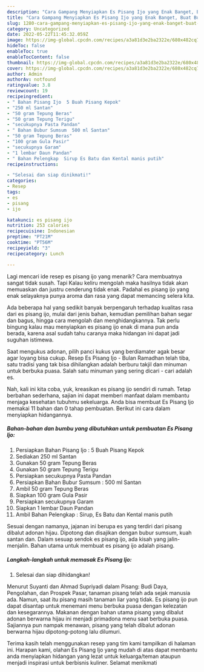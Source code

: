 ```yaml
---
description: "Cara Gampang Menyiapkan Es Pisang Ijo yang Enak Banget, Buat Buka Puasa Menggugah Selera"
title: "Cara Gampang Menyiapkan Es Pisang Ijo yang Enak Banget, Buat Buka Puasa Menggugah Selera"
slug: 1280-cara-gampang-menyiapkan-es-pisang-ijo-yang-enak-banget-buat-buka-puasa-menggugah-selera
category: Uncategorized
date: 2022-05-22T11:45:32.059Z
image: https://img-global.cpcdn.com/recipes/a3a81d3e2ba2322e/680x482cq70/es-pisang-ijo-foto-resep-utama.jpg
hideToc: false
enableToc: true
enableTocContent: false
thumbnail: https://img-global.cpcdn.com/recipes/a3a81d3e2ba2322e/680x482cq70/es-pisang-ijo-foto-resep-utama.jpg
cover: https://img-global.cpcdn.com/recipes/a3a81d3e2ba2322e/680x482cq70/es-pisang-ijo-foto-resep-utama.jpg
author: Admin
authorAv: notfound
ratingvalue: 3.8
reviewcount: 19
recipeingredient:
- " Bahan Pisang Ijo  5 Buah Pisang Kepok"
- "250 ml Santan"
- "50 gram Tepung Beras"
- "50 gram Tepung Terigu"
- "secukupnya Pasta Pandan"
- " Bahan Bubur Sumsum  500 ml Santan"
- "50 gram Tepung Beras"
- "100 gram Gula Pasir"
- "secukupnya Garam"
- "1 lembar Daun Pandan"
- " Bahan Pelengkap  Sirup Es Batu dan Kental manis putih"
recipeinstructions:

- "Selesai dan siap dinikmati!"
categories:
- Resep
tags:
- es
- pisang
- ijo

katakunci: es pisang ijo 
nutrition: 253 calories
recipecuisine: Indonesian
preptime: "PT21M"
cooktime: "PT56M"
recipeyield: "3"
recipecategory: Lunch

---
```



Lagi mencari ide resep es pisang ijo yang menarik? Cara membuatnya sangat tidak susah. Tapi Kalau keliru mengolah maka hasilnya tidak akan memuaskan dan justru cenderung tidak enak. Padahal es pisang ijo yang enak selayaknya punya aroma dan rasa yang dapat memancing selera kita.


Ada beberapa hal yang sedikit banyak berpengaruh terhadap kualitas rasa dari es pisang ijo, mulai dari jenis bahan, kemudian pemilihan bahan segar dan bagus, hingga cara mengolah dan menghidangkannya. Tak perlu bingung kalau mau menyiapkan es pisang ijo enak di mana pun anda berada, karena asal sudah tahu caranya maka hidangan ini dapat jadi suguhan istimewa.

Saat mengukus adonan, pilih panci kukus yang berdiamater agak besar agar loyang bisa cukup. Resep Es Pisang Ijo - Bulan Ramadhan telah tiba, satu tradisi yang tak bisa dihilangkan adalah berburu takjil dan minuman untuk berbuka puasa. Salah satu minuman yang sering dicari - cari adalah es.


Nah, kali ini kita coba, yuk, kreasikan es pisang ijo sendiri di rumah. Tetap berbahan sederhana, sajian ini dapat memberi manfaat dalam membantu menjaga kesehatan tubuhmu sekeluarga. Anda bisa membuat Es Pisang Ijo memakai 11 bahan dan 0 tahap pembuatan. Berikut ini cara dalam menyiapkan hidangannya.

<!--inarticleads1-->

##### Bahan-bahan dan bumbu yang dibutuhkan untuk pembuatan Es Pisang Ijo:

1. Persiapkan  Bahan Pisang Ijo : 5 Buah Pisang Kepok
1. Sediakan 250 ml Santan
1. Gunakan 50 gram Tepung Beras
1. Gunakan 50 gram Tepung Terigu
1. Persiapkan secukupnya Pasta Pandan
1. Persiapkan  Bahan Bubur Sumsum : 500 ml Santan
1. Ambil 50 gram Tepung Beras
1. Siapkan 100 gram Gula Pasir
1. Persiapkan secukupnya Garam
1. Siapkan 1 lembar Daun Pandan
1. Ambil  Bahan Pelengkap : Sirup, Es Batu dan Kental manis putih


Sesuai dengan namanya, jajanan ini berupa es yang terdiri dari pisang dibalut adonan hijau. Dipotong dan disajikan dengan bubur sumsum, kuah santan dan. Dalam sesuap sendok es pisang ijo, ada kisah yang jalin-menjalin. Bahan utama untuk membuat es pisang ijo adalah pisang. 

<!--inarticleads2-->

##### Langkah-langkah untuk memasak Es Pisang Ijo:


1. Selesai dan siap dihidangkan!

Menurut Suyanti dan Ahmad Supriyadi dalam Pisang: Budi Daya, Pengolahan, dan Prospek Pasar, tanaman pisang telah ada sejak manusia ada. Namun, saat itu pisang masih tanaman liar yang tidak. Es pisang ijo pun dapat disantap untuk menemani menu berbuka puasa dengan kelezatan dan kesegarannya. Makanan dengan bahan utama pisang yang dibalut adonan berwarna hijau ini menjadi primadona menu saat berbuka puasa. Sajiannya pun nampak menawan, pisang yang telah dibalut adonan berwarna hijau dipotong-potong lalu dilumuri. 

Terima kasih telah menggunakan resep yang tim kami tampilkan di halaman ini. Harapan kami, olahan Es Pisang Ijo yang mudah di atas dapat membantu anda menyiapkan hidangan yang lezat untuk keluarga/teman ataupun menjadi inspirasi untuk berbisnis kuliner. Selamat menikmati
